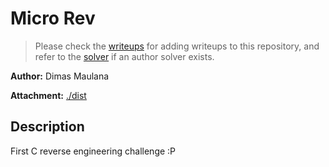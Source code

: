 # Micro Rev

> Please check the [writeups](./writeups/) for adding writeups to this repository, and refer to the [solver](./solver/) if an author solver exists.

**Author:** Dimas Maulana

**Attachment:** [./dist](./dist)


## Description
First C reverse engineering challenge :P